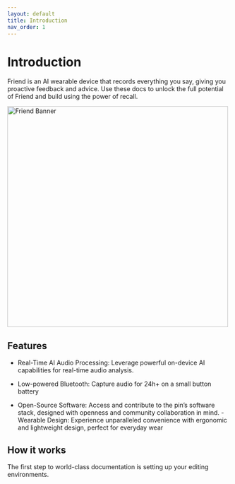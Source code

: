 ```yaml
---
layout: default
title: Introduction
nav_order: 1
---
```


# Introduction

Friend is an AI wearable device that records everything you say, giving you proactive feedback and advice. Use these docs to unlock the full potential of Friend and build using the power of recall.

<img src="./Friend/images/mainbanner.jpeg" alt="Friend Banner" width="500">

## Features

- Real-Time AI Audio Processing: Leverage powerful on-device AI capabilities for real-time audio analysis.

- Low-powered Bluetooth: Capture audio for 24h+ on a small button battery

- Open-Source Software: Access and contribute to the pin’s software stack, designed with openness and community collaboration in mind. -Wearable Design: Experience unparalleled convenience with ergonomic and lightweight design, perfect for everyday wear

## How it works

The first step to world-class documentation is setting up your editing environments.
